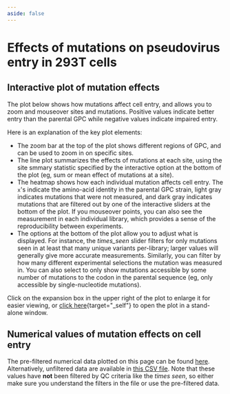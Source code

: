```yaml
---
aside: false
---
```


# Effects of mutations on pseudovirus entry in 293T cells 

## Interactive plot of mutation effects
The plot below shows how mutations affect cell entry, and allows you to zoom and mouseover sites and mutations. Positive values indicate better entry than the parental GPC while negative values indicate impaired entry. 

Here is an explanation of the key plot elements:
 - The zoom bar at the top of the plot shows different regions of GPC, and can be used to zoom in on specific sites.
 - The line plot summarizes the effects of mutations at each site, using the site smmary statistic specified by the interactive option at the bottom of the plot (eg, sum or mean effect of mutations at a site).
  - The heatmap shows how each individual mutation affects cell entry. The `x`'s indicate the amino-acid identity in the parental GPC strain, light gray indicates mutations that were not measured, and dark gray indicates mutations that are filtered out by one of the interactive sliders at the bottom of the plot. If you mouseover points, you can also see the measurement in each individual library, which provides a sense of the reproducibility between experiments. 
  - The options at the bottom of the plot allow you to adjust what is displayed. For instance, the *times_seen* slider filters for only mutations seen in at least that many unique variants per-library; larger values will generally give more accurate measurements. Similarly, you can filter by how many different experimental selections the mutation was measured in. You can also select to only show mutations accessible by some number of mutations to the codon in the parental sequence (eg, only accessible by single-nucleotide mutations).

Click on the expansion box in the upper right of the plot to enlarge it for easier viewing, or [click here](/htmls/293T_entry_func_effects.html){target="_self"} to open the plot in a stand-alone window.

<Figure caption="Interactive plot showing effects of mutations on entry into 293T cells">
    <Altair :showShadow="true" :spec-url="'htmls/293T_entry_func_effects.html'"></Altair>
</Figure>

## Numerical values of mutation effects on cell entry
The pre-filtered numerical data plotted on this page can be found [here](https://github.com/dms-vep/LASV_Josiah_GP_DMS/blob/main/results/filtered_func_effect_CSVs/293T_filtered_func_effects.csv). Alternatively, unfiltered data are available in [this CSV file](https://github.com/dms-vep/LASV_Josiah_GP_DMS/blob/main/results/func_effects/averages/293T_entry_func_effects.csv).
Note that these values have **not** been filtered by QC criteria like the *times seen*, so either make sure you understand the filters in the file or use the pre-filtered data.
